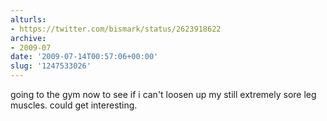 ```yaml
---
alturls:
- https://twitter.com/bismark/status/2623918622
archive:
- 2009-07
date: '2009-07-14T00:57:06+00:00'
slug: '1247533026'
---
```


going to the gym now to see if i can't loosen up my still extremely sore leg muscles. could get interesting.

